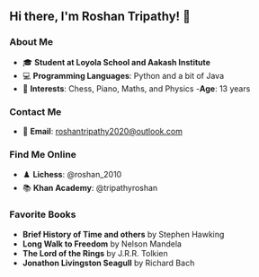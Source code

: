 ## Hi there, I'm Roshan Tripathy! 👋

### About Me
- 🎓 **Student at Loyola School and Aakash Institute**
- 💻 **Programming Languages**: Python and a bit of Java
- 🎯 **Interests**: Chess, Piano, Maths, and Physics
-**Age**: 13 years

### Contact Me
- 📧 **Email**: roshantripathy2020@outlook.com

### Find Me Online
- ♟️ **Lichess**: @roshan_2010
- 📚 **Khan Academy**: @tripathyroshan

### Favorite Books
- **Brief History of Time and others** by Stephen Hawking
- **Long Walk to Freedom** by Nelson Mandela
- **The Lord of the Rings** by J.R.R. Tolkien
- **Jonathon Livingston Seagull** by Richard Bach